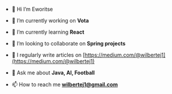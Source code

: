 
- 👋 Hi I’m Eworitse

- 🔭 I’m currently working on **Vota**

- 🌱 I’m currently learning **React**

- 👯 I’m looking to collaborate on **Spring projects**

- 📝 I regularly write articles on [https://medium.com/@wilbertej1](https://medium.com/@wilbertej1)

- 💬 Ask me about **Java, AI, Football**

- 📫 How to reach me **wilbertej1@gmail.com**


